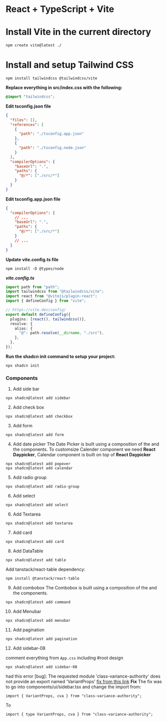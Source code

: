 # React + TypeScript + Vite

# Install Vite in the current directory

```shell
npm create vite@latest ./
```

# Install and setup Tailwind CSS

```shell
npm install tailwindcss @tailwindcss/vite
```

**Replace everything in src/index.css with the following:**

```css
@import "tailwindcss";
```

**Edit tsconfig.json file**

```json
{
  "files": [],
  "references": [
    {
      "path": "./tsconfig.app.json"
    },
    {
      "path": "./tsconfig.node.json"
    }
  ],
  "compilerOptions": {
    "baseUrl": ".",
    "paths": {
      "@/*": ["./src/*"]
    }
  }
}
```

**Edit tsconfig.app.json file**

```json
{
  "compilerOptions": {
    // ...
    "baseUrl": ".",
    "paths": {
      "@/*": ["./src/*"]
    }
    // ...
  }
}
```

**Update vite.config.ts file**

```shell
npm install -D @types/node
```

**_vite.config.ts_**

```ts
import path from "path";
import tailwindcss from "@tailwindcss/vite";
import react from "@vitejs/plugin-react";
import { defineConfig } from "vite";

// https://vite.dev/config/
export default defineConfig({
  plugins: [react(), tailwindcss()],
  resolve: {
    alias: {
      "@": path.resolve(__dirname, "./src"),
    },
  },
});
```

**Run the shadcn init command to setup your project:**

```shell
npx shadcn init
```

### Components

1. Add side bar

```shell
npx shadcn@latest add sidebar
```

2. Add check box

```shell
npx shadcn@latest add checkbox
```

3. Add form

```shell
npx shadcn@latest add form
```

4. Add date picker
   The Date Picker is built using a composition of the <Popover /> and the <Calendar /> components.
   To customsize Calender component we need **React Daypicker**, Calendar component is built on top of **React Daypicker**

```shell
npx shadcn@latest add popover
npx shadcn@latest add calendar
```

5. Add radio group

```shell
npx shadcn@latest add radio-group
```

6. Add select

```shell
npx shadcn@latest add select
```

6. Add Textarea

```shell
npx shadcn@latest add textarea
```

7. Add card

```shell
npx shadcn@latest add card
```

8. Add DataTable

```shell
npx shadcn@latest add table
```

Add tanstack/react-table dependency:

```shell
npm install @tanstack/react-table
```

9. Add combobox
   The Combobox is built using a composition of the <Popover /> and the <Command /> components.

```shell
npx shadcn@latest add command
```

10. Add Menubar

```shell
npx shadcn@latest add menubar
```

11. Add pagination

```shell
npx shadcn@latest add pagination
```

12. Add sidebar-08

comment everything from `App.css` including #root design

```shell
npx shadcn@latest add sidebar-08

```

had this error
[bug]: The requested module 'class-variance-authority' does not provide an export named 'VariantProps'
[fix from this link](https://github.com/shadcn-ui/ui/issues/6618)
**Fix**
The fix was to go into components/ui/sidebar.tsx and change the import from:

```tsx
import { VariantProps, cva } from "class-variance-authority";
```

To

```tsx
import { type VariantProps, cva } from "class-variance-authority";
```
